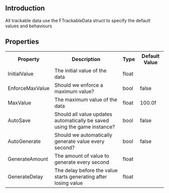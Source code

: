 ## Introduction
All trackable data use the FTrackableData struct to specify the default values and behaviours

## Properties
<table>
	<tr>
		<th>Property</th>
		<th>Description</th>
		<th>Type</th>
		<th>Default Value</th>
	</tr>
	<tr>
		<td>InitialValue</td>
		<td>The initial value of the data</td>
		<td>float</td>
		<td></td>
	</tr>
	<tr>
		<td>EnforceMaxValue</td>
		<td>Should we enforce a maximum value?</td>
		<td>bool</td>
		<td>false</td>
	</tr>
	<tr>
		<td>MaxValue</td>
		<td>The maximum value of the data</td>
		<td>float</td>
		<td>100.0f</td>
	</tr>
	<tr>
		<td>AutoSave</td>
		<td>Should all value updates automatically be saved using the game instance?</td>
		<td>bool</td>
		<td>false</td>
	</tr>
	<tr>
		<td>AutoGenerate</td>
		<td>Should we automatically generate value every second?</td>
		<td>bool</td>
		<td>false</td>
	</tr>
	<tr>
		<td>GenerateAmount</td>
		<td>The amount of value to generate every second</td>
		<td>float</td>
		<td></td>
	</tr>
	<tr>
		<td>GenerateDelay</td>
		<td>The delay before the value starts generating after losing value</td>
		<td>float</td>
		<td></td>
	</tr>
</table>
